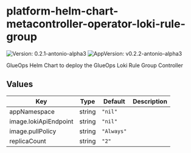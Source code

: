 # platform-helm-chart-metacontroller-operator-loki-rule-group

![Version: 0.2.1-antonio-alpha3](https://img.shields.io/badge/Version-0.2.1--antonio--alpha3-informational?style=flat-square) ![AppVersion: v0.2.2-antonio-alpha3](https://img.shields.io/badge/AppVersion-v0.2.2--antonio--alpha3-informational?style=flat-square)

GlueOps Helm Chart to deploy the GlueOps Loki Rule Group Controller

## Values

| Key | Type | Default | Description |
|-----|------|---------|-------------|
| appNamespace | string | `"nil"` |  |
| image.lokiApiEndpoint | string | `"nil"` |  |
| image.pullPolicy | string | `"Always"` |  |
| replicaCount | string | `"2"` |  |
